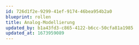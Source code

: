 ```yaml
---
id: 726d1f2e-9299-41ef-9174-46bea954b2a0
blueprint: rollen
title: Analog-Modellierung
updated_by: b1a43fd3-c865-4122-b6cc-50cfa81a1985
updated_at: 1673959089
---
```

